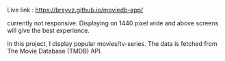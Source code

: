 Live link : https://brsyvz.github.io/moviedb-app/


currently not responsive. Displaying on 1440 pixel wide and above screens will give the best experience.

In this project, I display popular movies/tv-series.  The data is fetched from The Movie Database (TMDB) API.
